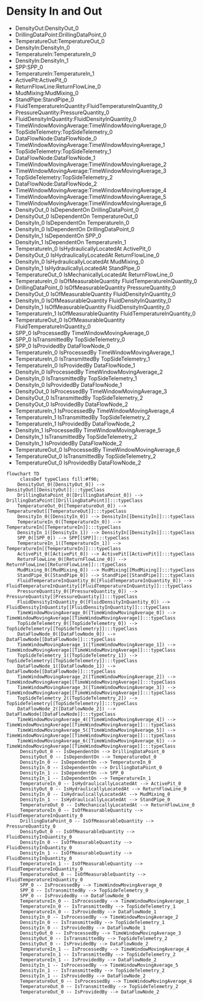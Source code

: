 # Density In and Out
- DensityOut:DensityOut_0
- DrillingDataPoint:DrillingDataPoint_0
- TemperatureOut:TemperatureOut_0
- DensityIn:DensityIn_0
- TemperatureIn:TemperatureIn_0
- DensityIn:DensityIn_1
- SPP:SPP_0
- TemperatureIn:TemperatureIn_1
- ActivePit:ActivePit_0
- ReturnFlowLine:ReturnFlowLine_0
- MudMixing:MudMixing_0
- StandPipe:StandPipe_0
- FluidTemperatureInQuantity:FluidTemperatureInQuantity_0
- PressureQuantity:PressureQuantity_0
- FluidDensityInQuantity:FluidDensityInQuantity_0
- TimeWindowMovingAverage:TimeWindowMovingAverage_0
- TopSideTelemetry:TopSideTelemetry_0
- DataFlowNode:DataFlowNode_0
- TimeWindowMovingAverage:TimeWindowMovingAverage_1
- TopSideTelemetry:TopSideTelemetry_1
- DataFlowNode:DataFlowNode_1
- TimeWindowMovingAverage:TimeWindowMovingAverage_2
- TimeWindowMovingAverage:TimeWindowMovingAverage_3
- TopSideTelemetry:TopSideTelemetry_2
- DataFlowNode:DataFlowNode_2
- TimeWindowMovingAverage:TimeWindowMovingAverage_4
- TimeWindowMovingAverage:TimeWindowMovingAverage_5
- TimeWindowMovingAverage:TimeWindowMovingAverage_6
- DensityOut_0 IsDependentOn DrillingDataPoint_0
- DensityOut_0 IsDependentOn TemperatureOut_0
- DensityIn_0 IsDependentOn TemperatureIn_0
- DensityIn_0 IsDependentOn DrillingDataPoint_0
- DensityIn_1 IsDependentOn SPP_0
- DensityIn_1 IsDependentOn TemperatureIn_1
- TemperatureIn_0 IsHydraulicallyLocatedAt ActivePit_0
- DensityOut_0 IsHydraulicallyLocatedAt ReturnFlowLine_0
- DensityIn_0 IsHydraulicallyLocatedAt MudMixing_0
- DensityIn_1 IsHydraulicallyLocatedAt StandPipe_0
- TemperatureOut_0 IsMechanicallyLocatedAt ReturnFlowLine_0
- TemperatureIn_0 IsOfMeasurableQuantity FluidTemperatureInQuantity_0
- DrillingDataPoint_0 IsOfMeasurableQuantity PressureQuantity_0
- DensityOut_0 IsOfMeasurableQuantity FluidDensityInQuantity_0
- DensityIn_0 IsOfMeasurableQuantity FluidDensityInQuantity_0
- DensityIn_1 IsOfMeasurableQuantity FluidDensityInQuantity_0
- TemperatureIn_1 IsOfMeasurableQuantity FluidTemperatureInQuantity_0
- TemperatureOut_0 IsOfMeasurableQuantity FluidTemperatureInQuantity_0
- SPP_0 IsProcessedBy TimeWindowMovingAverage_0
- SPP_0 IsTransmittedBy TopSideTelemetry_0
- SPP_0 IsProvidedBy DataFlowNode_0
- TemperatureIn_0 IsProcessedBy TimeWindowMovingAverage_1
- TemperatureIn_0 IsTransmittedBy TopSideTelemetry_1
- TemperatureIn_0 IsProvidedBy DataFlowNode_1
- DensityIn_0 IsProcessedBy TimeWindowMovingAverage_2
- DensityIn_0 IsTransmittedBy TopSideTelemetry_1
- DensityIn_0 IsProvidedBy DataFlowNode_1
- DensityOut_0 IsProcessedBy TimeWindowMovingAverage_3
- DensityOut_0 IsTransmittedBy TopSideTelemetry_2
- DensityOut_0 IsProvidedBy DataFlowNode_2
- TemperatureIn_1 IsProcessedBy TimeWindowMovingAverage_4
- TemperatureIn_1 IsTransmittedBy TopSideTelemetry_2
- TemperatureIn_1 IsProvidedBy DataFlowNode_2
- DensityIn_1 IsProcessedBy TimeWindowMovingAverage_5
- DensityIn_1 IsTransmittedBy TopSideTelemetry_2
- DensityIn_1 IsProvidedBy DataFlowNode_2
- TemperatureOut_0 IsProcessedBy TimeWindowMovingAverage_6
- TemperatureOut_0 IsTransmittedBy TopSideTelemetry_2
- TemperatureOut_0 IsProvidedBy DataFlowNode_2
```mermaid
flowchart TD
	 classDef typeClass fill:#f96;
	DensityOut_0([DensityOut_0]) --> DensityOut[[DensityOut]]:::typeClass
	DrillingDataPoint_0([DrillingDataPoint_0]) --> DrillingDataPoint[[DrillingDataPoint]]:::typeClass
	TemperatureOut_0([TemperatureOut_0]) --> TemperatureOut[[TemperatureOut]]:::typeClass
	DensityIn_0([DensityIn_0]) --> DensityIn[[DensityIn]]:::typeClass
	TemperatureIn_0([TemperatureIn_0]) --> TemperatureIn[[TemperatureIn]]:::typeClass
	DensityIn_1([DensityIn_1]) --> DensityIn[[DensityIn]]:::typeClass
	SPP_0([SPP_0]) --> SPP[[SPP]]:::typeClass
	TemperatureIn_1([TemperatureIn_1]) --> TemperatureIn[[TemperatureIn]]:::typeClass
	ActivePit_0([ActivePit_0]) --> ActivePit[[ActivePit]]:::typeClass
	ReturnFlowLine_0([ReturnFlowLine_0]) --> ReturnFlowLine[[ReturnFlowLine]]:::typeClass
	MudMixing_0([MudMixing_0]) --> MudMixing[[MudMixing]]:::typeClass
	StandPipe_0([StandPipe_0]) --> StandPipe[[StandPipe]]:::typeClass
	FluidTemperatureInQuantity_0([FluidTemperatureInQuantity_0]) --> FluidTemperatureInQuantity[[FluidTemperatureInQuantity]]:::typeClass
	PressureQuantity_0([PressureQuantity_0]) --> PressureQuantity[[PressureQuantity]]:::typeClass
	FluidDensityInQuantity_0([FluidDensityInQuantity_0]) --> FluidDensityInQuantity[[FluidDensityInQuantity]]:::typeClass
	TimeWindowMovingAverage_0([TimeWindowMovingAverage_0]) --> TimeWindowMovingAverage[[TimeWindowMovingAverage]]:::typeClass
	TopSideTelemetry_0([TopSideTelemetry_0]) --> TopSideTelemetry[[TopSideTelemetry]]:::typeClass
	DataFlowNode_0([DataFlowNode_0]) --> DataFlowNode[[DataFlowNode]]:::typeClass
	TimeWindowMovingAverage_1([TimeWindowMovingAverage_1]) --> TimeWindowMovingAverage[[TimeWindowMovingAverage]]:::typeClass
	TopSideTelemetry_1([TopSideTelemetry_1]) --> TopSideTelemetry[[TopSideTelemetry]]:::typeClass
	DataFlowNode_1([DataFlowNode_1]) --> DataFlowNode[[DataFlowNode]]:::typeClass
	TimeWindowMovingAverage_2([TimeWindowMovingAverage_2]) --> TimeWindowMovingAverage[[TimeWindowMovingAverage]]:::typeClass
	TimeWindowMovingAverage_3([TimeWindowMovingAverage_3]) --> TimeWindowMovingAverage[[TimeWindowMovingAverage]]:::typeClass
	TopSideTelemetry_2([TopSideTelemetry_2]) --> TopSideTelemetry[[TopSideTelemetry]]:::typeClass
	DataFlowNode_2([DataFlowNode_2]) --> DataFlowNode[[DataFlowNode]]:::typeClass
	TimeWindowMovingAverage_4([TimeWindowMovingAverage_4]) --> TimeWindowMovingAverage[[TimeWindowMovingAverage]]:::typeClass
	TimeWindowMovingAverage_5([TimeWindowMovingAverage_5]) --> TimeWindowMovingAverage[[TimeWindowMovingAverage]]:::typeClass
	TimeWindowMovingAverage_6([TimeWindowMovingAverage_6]) --> TimeWindowMovingAverage[[TimeWindowMovingAverage]]:::typeClass
	 DensityOut_0 -- IsDependentOn --> DrillingDataPoint_0 
	 DensityOut_0 -- IsDependentOn --> TemperatureOut_0 
	 DensityIn_0 -- IsDependentOn --> TemperatureIn_0 
	 DensityIn_0 -- IsDependentOn --> DrillingDataPoint_0 
	 DensityIn_1 -- IsDependentOn --> SPP_0 
	 DensityIn_1 -- IsDependentOn --> TemperatureIn_1 
	 TemperatureIn_0 -- IsHydraulicallyLocatedAt --> ActivePit_0 
	 DensityOut_0 -- IsHydraulicallyLocatedAt --> ReturnFlowLine_0 
	 DensityIn_0 -- IsHydraulicallyLocatedAt --> MudMixing_0 
	 DensityIn_1 -- IsHydraulicallyLocatedAt --> StandPipe_0 
	 TemperatureOut_0 -- IsMechanicallyLocatedAt --> ReturnFlowLine_0 
	 TemperatureIn_0 -- IsOfMeasurableQuantity --> FluidTemperatureInQuantity_0 
	 DrillingDataPoint_0 -- IsOfMeasurableQuantity --> PressureQuantity_0 
	 DensityOut_0 -- IsOfMeasurableQuantity --> FluidDensityInQuantity_0 
	 DensityIn_0 -- IsOfMeasurableQuantity --> FluidDensityInQuantity_0 
	 DensityIn_1 -- IsOfMeasurableQuantity --> FluidDensityInQuantity_0 
	 TemperatureIn_1 -- IsOfMeasurableQuantity --> FluidTemperatureInQuantity_0 
	 TemperatureOut_0 -- IsOfMeasurableQuantity --> FluidTemperatureInQuantity_0 
	 SPP_0 -- IsProcessedBy --> TimeWindowMovingAverage_0 
	 SPP_0 -- IsTransmittedBy --> TopSideTelemetry_0 
	 SPP_0 -- IsProvidedBy --> DataFlowNode_0 
	 TemperatureIn_0 -- IsProcessedBy --> TimeWindowMovingAverage_1 
	 TemperatureIn_0 -- IsTransmittedBy --> TopSideTelemetry_1 
	 TemperatureIn_0 -- IsProvidedBy --> DataFlowNode_1 
	 DensityIn_0 -- IsProcessedBy --> TimeWindowMovingAverage_2 
	 DensityIn_0 -- IsTransmittedBy --> TopSideTelemetry_1 
	 DensityIn_0 -- IsProvidedBy --> DataFlowNode_1 
	 DensityOut_0 -- IsProcessedBy --> TimeWindowMovingAverage_3 
	 DensityOut_0 -- IsTransmittedBy --> TopSideTelemetry_2 
	 DensityOut_0 -- IsProvidedBy --> DataFlowNode_2 
	 TemperatureIn_1 -- IsProcessedBy --> TimeWindowMovingAverage_4 
	 TemperatureIn_1 -- IsTransmittedBy --> TopSideTelemetry_2 
	 TemperatureIn_1 -- IsProvidedBy --> DataFlowNode_2 
	 DensityIn_1 -- IsProcessedBy --> TimeWindowMovingAverage_5 
	 DensityIn_1 -- IsTransmittedBy --> TopSideTelemetry_2 
	 DensityIn_1 -- IsProvidedBy --> DataFlowNode_2 
	 TemperatureOut_0 -- IsProcessedBy --> TimeWindowMovingAverage_6 
	 TemperatureOut_0 -- IsTransmittedBy --> TopSideTelemetry_2 
	 TemperatureOut_0 -- IsProvidedBy --> DataFlowNode_2 
```
